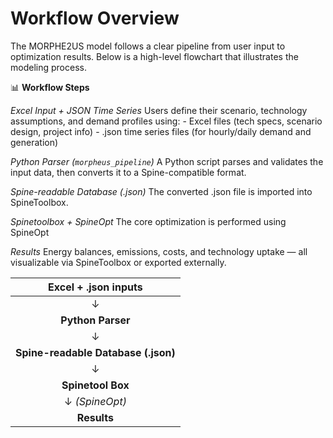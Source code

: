 # Workflow Overview

The MORPHE2US model follows a clear pipeline from user input to optimization results. Below is a high-level flowchart that illustrates the modeling process.

📊 **Workflow Steps**

*Excel Input + JSON Time Series*
Users define their scenario, technology assumptions, and demand profiles using:
    - Excel files (tech specs, scenario design, project info)
    - .json time series files (for hourly/daily demand and generation)

*Python Parser (`morpheus_pipeline`)*
A Python script parses and validates the input data, then converts it to a Spine-compatible format.

*Spine-readable Database (.json)*
The converted .json file is imported into SpineToolbox.

*Spinetoolbox + SpineOpt*
The core optimization is performed using SpineOpt

*Results*
Energy balances, emissions, costs, and technology uptake —
all visualizable via SpineToolbox or exported externally.


| **Excel + .json inputs**       |
|:------------------------------:|
| ↓                              |
| **Python Parser**              |
|                  ↓             |
| **Spine-readable Database (.json)**    |
| ↓                              |
| **Spinetool Box**              |
| ↓ *(SpineOpt)* |
| **Results**                    |
